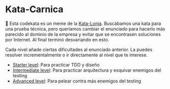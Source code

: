 # Kata-Carnica
🚩 Esta codekata es un meme de la [Kata-Lonja](https://github.com/SaludOnNet/Kata-Lonja).
Buscábamos una kata para una prueba técnica, pero queríamos cambiar el enunciado para hacerlo más parecido al dominio de la empresa y evitar que se encontrasen soluciones por Internet.
Al final terminó desvariando en esto.

Cada nivel añade ciertas dificultades al enunciado anterior. La puedes resolver incrementalmente o ir directamente al nivel que te interese.

* [Starter level](statements/starter.md): Para practicar TDD y diseño
* [Intermediate level](statements/intermediate.md): Para practicar arquitectura y esquivar enemigos del testing
* [Advanced level](statements/advanced.md): Para pelear contra más enemigos del testing 

 